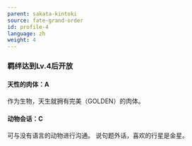 ```yaml
---
parent: sakata-kintoki
source: fate-grand-order
id: profile-4
language: zh
weight: 4
---
```


### 羁绊达到Lv.4后开放

#### 天性的肉体：A

作为生物，天生就拥有完美（GOLDEN）的肉体。

#### 动物会话：C

可与没有语言的动物进行沟通。
说句题外话，喜欢的行星是金星。
